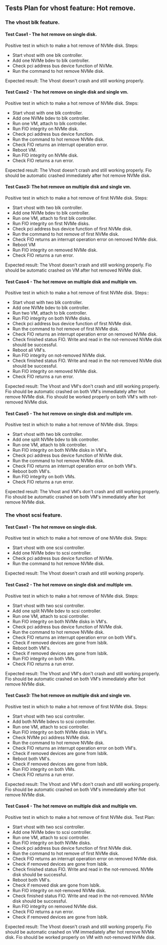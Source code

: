 ## Tests Plan for vhost feature: Hot remove.

### The vhost blk feature.

#### Test Case1 - The hot remove on single disk.
Positive test in which to make a hot remove of NVMe disk.
Steps:
- Start vhost with one blk controller.
- Add one NVMe bdev to blk controller.
- Check pci address bus device function of NVMe.
- Run the command to hot remove NVMe disk.

Expected result:
The Vhost doesn't crash and still working properly.

#### Test Case2 -  The hot remove on single disk and single vm.
Positive test in which to make a hot remove of NVMe disk.
Steps:
- Start vhost with one blk controller.
- Add one NVMe bdev to blk controller.
- Run one VM, attach to blk controller.
- Run FIO integrity on NVMe disk.
- Check pci address bus device function.
- Run the command to hot remove NVMe disk.
- Check FIO returns an interrupt operation error.
- Reboot VM.
- Run FIO integrity on NVMe disk.
- Check FIO returns a run error.

Expected result:
The Vhost doesn't crash and still working properly.
Fio should be automatic crashed immediately after hot remove NVMe disk.

#### Test Case3: The hot remove on multiple disk and single vm.
Positive test in which to make a hot remove of first NVMe disk.
Steps:
- Start vhost with two blk controller.
- Add one NVMe bdev to blk controller.
- Run one VM, attach to first blk controller.
- Run FIO integrity on first NVMe disks.
- Check pci address bus device function of first NVMe disk.
- Run the command to hot remove of first NVMe disk.
- Check FIO returns an interrupt operation error on removed NVMe disk.
- Reboot VM
- Run FIO integrity on removed NVMe disk.
- Check FIO returns a run error.

Expected result:
The Vhost doesn't crash and still working properly.
Fio should be automatic crashed on VM after hot removed NVMe disk.

#### Test Case4 - The hot remove on multiple disk and multiple vm.
Positive test in which to make a hot remove of first NVMe disk.
Steps::
- Start vhost with two blk controller.
- Add one NVMe bdev to blk controller.
- Run two VM, attach to blk controller.
- Run FIO integrity on both NVMe disks.
- Check pci address bus device function of first NVMe disk.
- Run the command to hot remove of first NVMe disk.
- Check FIO returns an interrupt operation error on removed NVMe disk.
- Check finished status FIO. Write and read in the not-removed
  NVMe disk should be successful.
- Reboot all VM's.
- Run FIO integrity on not-removed NVMe disk.
- Check finished status FIO. Write and read in the not-removed
  NVMe disk should be successful.
- Run FIO integrity on removed NVMe disk.
- Check FIO returns a run error.

Expected result:
The Vhost and VM's don't crash and still working properly.
Fio should be automatic crashed on both VM's immediately after hot remove NVMe disk.
Fio should be worked properly on both VM's with not-removed NVMe disk.

#### Test Case5 - The hot remove on single disk and multiple vm.
Positive test in which to make a hot remove of NVMe disk.
Steps:
- Start vhost with two blk controller.
- Add one split NVMe bdev to blk controller.
- Run one VM, attach to blk controller.
- Run FIO integrity on both NVMe disks in VM's.
- Check pci address bus device function of NVMe disk.
- Run the command to hot remove NVMe disk.
- Check FIO returns an interrupt operation error on both VM's.
- Reboot both VM's.
- Run FIO integrity on both VMs.
- Check FIO returns a run error.

Expected result:
The Vhost and VM's don't crash and still working properly.
Fio should be automatic crashed on both VM's immediately after hot remove NVMe disk.

### The vhost scsi feature.

#### Test Case1 - The hot remove on single disk.
Positive test in which to make a hot remove of one NVMe disk.
Steps:
- Start vhost with one scsi controller.
- Add one NVMe bdev to scsi controller.
- Check pci address bus device function of NVMe.
- Run the command to hot remove NVMe disk.

Expected result:
The Vhost doesn't crash and still working properly.

#### Test Case2 -  The hot remove on single disk and multiple vm.
Positive test in which to make a hot remove of NVMe disk.
Steps:
- Start vhost with two scsi controller.
- Add one split NVMe bdev to scsi controller.
- Run one VM, attach to scsi controller.
- Run FIO integrity on both NVMe disks in VM's.
- Check pci address bus device function of NVMe disk.
- Run the command to hot remove NVMe disk.
- Check FIO returns an interrupt operation error on both VM's.
- Check if removed devices are gone from lsblk.
- Reboot both VM's.
- Check if removed devices are gone from lsblk.
- Run FIO integrity on both VMs.
- Check FIO returns a run error.


Expected result:
The Vhost and VM's don't crash and still working properly.
Fio should be automatic crashed on both VM's immediately after hot remove NVMe disk.

#### Test Case3: The hot remove on multiple disk and single vm.
Positive test in which to make a hot remove of first NVMe disk.
Steps:
- Start vhost with two scsi controller.
- Add both NVMe bdevs to scsi controller.
- Run one VM, attach to scsi controller.
- Run FIO integrity on both NVMe disks in VM's.
- Check NVMe pci address NVMe disk.
- Run the command to hot remove NVMe disk.
- Check FIO returns an interrupt operation error on both VM's.
- Check if removed devices are gone from lsblk.
- Reboot both VM's.
- Check if removed devices are gone from lsblk.
- Run FIO integrity on both VMs.
- Check FIO returns a run error.


Expected result:
The Vhost and VM's don't crash and still working properly.
Fio should be automatic crashed on both VM's immediately after hot remove NVMe disk.


#### Test Case4 - The hot remove on multiple disk and multiple vm.
Positive test in which to make a hot remove of first NVMe disk.
Test Plan:
- Start vhost with two scsi controller.
-  Add one NVMe bdev to scsi controller.
- Run one VM, attach to scsi controller.
- Run FIO integrity on both NVMe disks.
- Check pci address bus device function of first NVMe disk.
- Run the command to hot remove of first NVMe disk.
- Check FIO returns an interrupt operation error on removed NVMe disk.
- Check if removed devices are gone from lsblk.
- Check finished status FIO. Write and read in the not-removed.
  NVMe disk should be successful.
- Reboot both VM's.
- Check if removed disk are gone from lsblk.
- Run FIO integrity on not-removed NVMe disk.
- Check finished status FIO. Write and read in the not-removed.
  NVMe disk should be successful.
- Run FIO integrity on removed NVMe disk.
- Check FIO returns a run error.
- Check if removed devices are gone from lsblk.

Expected result:
The Vhost doesn't crash and still working properly.
Fio should be automatic crashed on VM immediately after hot remove NVMe disk.
Fio should be worked properly on VM with not-removed NVMe disk.
